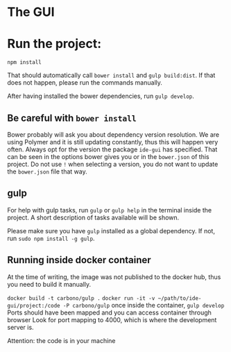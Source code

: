 # The GUI

# Run the project:

`npm install`

That should automatically call `bower install` and `gulp build:dist`.
If that does not happen, please run the commands manually.

After having installed the bower dependencies, run `gulp develop`.


## Be careful with `bower install`

Bower probably will ask you about dependency version resolution.
We are using Polymer and it is still updating constantly, thus this will happen very often.
Always opt for the version the package `ide-gui` has specified.
That can be seen in the options bower gives you or in the `bower.json`
of this project.
Do not use `!` when selecting a version, you do not want to update the 
`bower.json` file that way.

## gulp
For help with gulp tasks, run `gulp` or `gulp help` in the terminal inside the project.
A short description of tasks available will be shown.

Please make sure you have `gulp` installed as a global dependency.
If not, run `sudo npm install -g gulp`.

## Running inside docker container

At the time of writing, the image was not published to the docker hub, thus you 
need to build it manually.

`docker build -t carbono/gulp .`
`docker run -it -v ~/path/to/ide-gui/project:/code -P carbono/gulp`
once inside the container,
`gulp develop`
Ports should have been mapped and you can access container through browser
Look for port mapping to 4000, which is where the development server is.

Attention: the code is in your machine